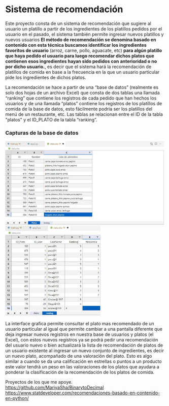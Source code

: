 # Sistema de recomendación

Este proyecto consta de un sistema de recomendación que sugiere al usuario un platillo a partir de los ingredientes de los platillos pedidos por el usuario en el pasado, el sistema también permite ingresar nuevos platillos y nuevos usuarios **El método de recomendación se denomina basado en contenido con esta técnica buscamos identificar los ingredientes favoritos de usuario** (arroz, carne, pollo, aguacate, etc) **para algún platillo que haya pedido el usuario para luego recomendar dichos platos que contienen esos ingredientes hayan sido pedidos con anterioridad o no por dicho usuario.**, es decir que el sistema hará la recomendación de platillos de comida en base a la frecuencia en la que un usuario particular pide los ingredientes de dichos platos.

La recomendación se hace a partir de una “base de datos” (realmente es solo dos hojas de un archivo Excel) que consta de dos tablas una llamada “ranking” que contiene los registros de cada pedido que han hechos los usuarios y de una llamada “platos” contiene los registros de los platillos de comida de la base de datos, esto fácilmente podria ser los platillos del menú de un restaurante, etc. Las tablas se relacionan entre el ID de la tabla "platos" y el ID_PLATO de la tabla “ranking”.

### Capturas de la base de datos

<img src="https://github.com/CrisBeltV/Recommendation-system/blob/main/img/Captura1.JPG?raw=true"  width="500" />

<img src="https://github.com/CrisBeltV/Recommendation-system/blob/main/img/Captura2.JPG?raw=true"  width="300" />

La interface grafica permite consultar el plato mas recomendado de un usuario particular al igual que permite cambiar a una pantalla diferente que deja ingresar nuevos registros en nuestra base de usuarios y platos (el Excel), con estos nuevos registros ya se podrá pedir una recomendación del usuario nuevo o bien actualizará la lista de recomendación de platos de un usuario existente al ingresar un nuevo conjunto de ingredientes, es decir un nuevo plato, acompañado de una valoración del plato. Esto es algo similar a cuando se da una calificación en estrellas o puntos a un producto este valor tendrá un peso en las valoraciones de los platos que ayudara a ponderar la clasificación de la recomendación de los platos de comida.

Proyectos de los que me apoye.
https://github.com/MariyaSha/BinarytoDecimal
https://www.statdeveloper.com/recomendaciones-basado-en-contenido-en-python/

